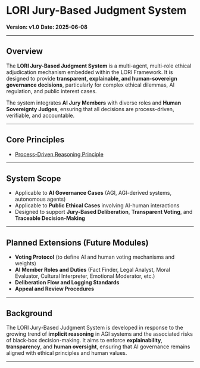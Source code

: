 
# LORI Jury-Based Judgment System
**Version: v1.0**
**Date: 2025-06-08**

---

## Overview

The **LORI Jury-Based Judgment System** is a multi-agent, multi-role ethical adjudication mechanism embedded within the LORI Framework.
It is designed to provide **transparent, explainable, and human-sovereign governance decisions**, particularly for complex ethical dilemmas, AI regulation, and public interest cases.

The system integrates **AI Jury Members** with diverse roles and **Human Sovereignty Judges**, ensuring that all decisions are process-driven, verifiable, and accountable.

---

## Core Principles

- [Process-Driven Reasoning Principle](Jury_Process_Principles.md)

---

## System Scope

- Applicable to **AI Governance Cases** (AGI, AGI-derived systems, autonomous agents)
- Applicable to **Public Ethical Cases** involving AI-human interactions
- Designed to support **Jury-Based Deliberation**, **Transparent Voting**, and **Traceable Decision-Making**

---

## Planned Extensions (Future Modules)

- **Voting Protocol** (to define AI and human voting mechanisms and weights)
- **AI Member Roles and Duties** (Fact Finder, Legal Analyst, Moral Evaluator, Cultural Interpreter, Emotional Moderator, etc.)
- **Deliberation Flow and Logging Standards**
- **Appeal and Review Procedures**

---

## Background

The LORI Jury-Based Judgment System is developed in response to the growing trend of **implicit reasoning** in AGI systems and the associated risks of black-box decision-making.
It aims to enforce **explainability**, **transparency**, and **human oversight**, ensuring that AI governance remains aligned with ethical principles and human values.

---
